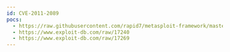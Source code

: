 ```yaml
---
id: CVE-2011-2089
pocs:
  - https://raw.githubusercontent.com/rapid7/metasploit-framework/master/modules/exploits/windows/scada/iconics_webhmi_setactivexguid.rb
  - https://www.exploit-db.com/raw/17240
  - https://www.exploit-db.com/raw/17269
---
```

